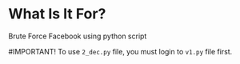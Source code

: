 # What Is It For?
Brute Force Facebook using python script

#IMPORTANT!
To use ```2_dec.py``` file, you must login to ```v1.py``` file first.


